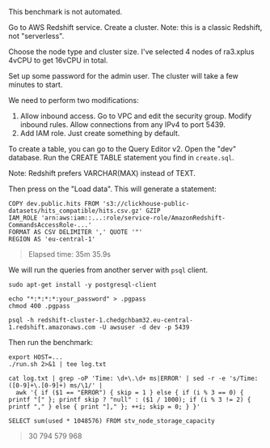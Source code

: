 This benchmark is not automated.

Go to AWS Redshift service.
Create a cluster. Note: this is a classic Redshift, not "serverless".

Choose the node type and cluster size.
I've selected 4 nodes of ra3.xplus 4vCPU to get 16vCPU in total.

Set up some password for the admin user.
The cluster will take a few minutes to start.

We need to perform two modifications:
1. Allow inbound access. Go to VPC and edit the security group. Modify inbound rules. Allow connections from any IPv4 to port 5439.
2. Add IAM role. Just create something by default.

To create a table, you can go to the Query Editor v2.
Open the "dev" database.
Run the CREATE TABLE statement you find in `create.sql`.

Note: Redshift prefers VARCHAR(MAX) instead of TEXT.

Then press on the "Load data".
This will generate a statement:

```
COPY dev.public.hits FROM 's3://clickhouse-public-datasets/hits_compatible/hits.csv.gz' GZIP
IAM_ROLE 'arn:aws:iam::...:role/service-role/AmazonRedshift-CommandsAccessRole-...'
FORMAT AS CSV DELIMITER ',' QUOTE '"'
REGION AS 'eu-central-1'
```

> Elapsed time: 35m 35.9s

We will run the queries from another server with `psql` client.

```
sudo apt-get install -y postgresql-client

echo "*:*:*:*:your_password" > .pgpass
chmod 400 .pgpass

psql -h redshift-cluster-1.chedgchbam32.eu-central-1.redshift.amazonaws.com -U awsuser -d dev -p 5439
```

Then run the benchmark:
```
export HOST=...
./run.sh 2>&1 | tee log.txt

cat log.txt | grep -oP 'Time: \d+\.\d+ ms|ERROR' | sed -r -e 's/Time: ([0-9]+\.[0-9]+) ms/\1/' |
  awk '{ if ($1 == "ERROR") { skip = 1 } else { if (i % 3 == 0) { printf "[" }; printf skip ? "null" : ($1 / 1000); if (i % 3 != 2) { printf "," } else { print "]," }; ++i; skip = 0; } }'
```

`SELECT sum(used * 1048576) FROM stv_node_storage_capacity`

> 30 794 579 968 
